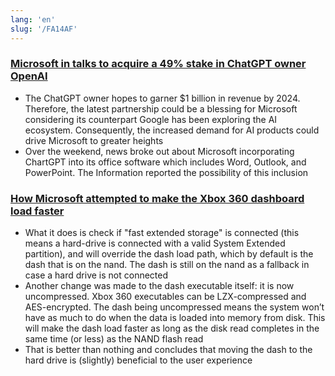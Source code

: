```yaml
---
lang: 'en'
slug: '/FA14AF'
---
```


### [Microsoft in talks to acquire a 49% stake in ChatGPT owner OpenAI](https://watcher.guru/news/microsoft-plans-to-acquire-a-49-stake-in-chatgpt-owner-openai)

- The ChatGPT owner hopes to garner $1 billion in revenue by 2024. Therefore, the latest partnership could be a blessing for Microsoft considering its counterpart Google has been exploring the AI ecosystem. Consequently, the increased demand for AI products could drive Microsoft to greater heights
- Over the weekend, news broke out about Microsoft incorporating ChartGPT into its office software which includes Word, Outlook, and PowerPoint. The Information reported the possibility of this inclusion

### [How Microsoft attempted to make the Xbox 360 dashboard load faster](https://eaton-works.com/2023/01/09/how-microsoft-attempted-to-make-the-xbox-360-dashboard-load-faster/)

- What it does is check if "fast extended storage" is connected (this means a hard-drive is connected with a valid System Extended partition), and will override the dash load path, which by default is the dash that is on the nand. The dash is still on the nand as a fallback in case a hard drive is not connected
- Another change was made to the dash executable itself: it is now uncompressed. Xbox 360 executables can be LZX-compressed and AES-encrypted. The dash being uncompressed means the system won’t have as much to do when the data is loaded into memory from disk. This will make the dash load faster as long as the disk read completes in the same time (or less) as the NAND flash read
- That is better than nothing and concludes that moving the dash to the hard drive is (slightly) beneficial to the user experience
